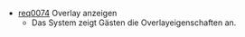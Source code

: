 * [req0074](https://github.com/PolitAktiv/politaktiv-requirements/tree/master/de/requirements/req0074.md) Overlay anzeigen
  * Das System zeigt Gästen die Overlayeigenschaften an.